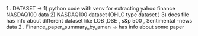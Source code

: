 1 . DATASET -> 1) python code with venv for extracting yahoo finance NASDAQ100 data 
            2) NASDAQ100 dataset (OHLC type dataset ) 
            3)  docs file has info about different dataset like LOB ,DSE , s&p 500 , Sentimental -news data 
2 . Finance_paper_summary_by_aman -> has info about some paper 
    
